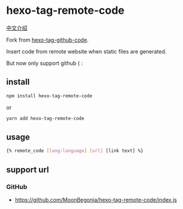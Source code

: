 # hexo-tag-remote-code

[中文介绍](./README_zh-CN.md)

Fork from [hexo-tag-github-code](https://github.com/itpropro/hexo-tag-ghcode).

Insert code from remote website when static files are generated.

But now only support github \( :

## install

``` bash
npm install hexo-tag-remote-code
```

or

``` bash
yarn add hexo-tag-remote-code
```

## usage

``` bash
{% remote_code [lang:language] [url] [link text] %}
```

## support url

### GitHub

- <https://github.com/MoonBegonia/hexo-tag-remote-code/index.js>
